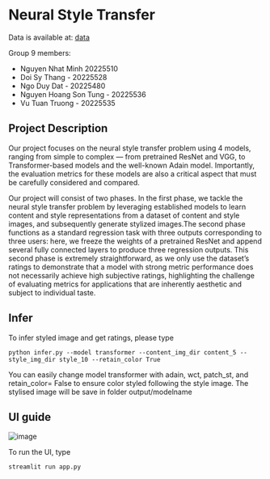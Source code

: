 # Neural Style Transfer
Data is available at: [data](https://github.com/victorkitov/style-transfer-dataset)

Group 9 members:
- Nguyen Nhat Minh 20225510
- Doi Sy Thang - 20225528
- Ngo Duy Dat - 20225480
- Nguyen Hoang Son Tung - 20225536
- Vu Tuan Truong - 20225535

## Project Description

Our project focuses on the neural style transfer problem using 4 models, ranging from simple to complex 
— from pretrained ResNet and VGG, to Transformer-based models and the well-known Adain model. 
Importantly, the evaluation metrics for these models are also a critical aspect that must be carefully 
considered and compared.


<p>Our project will consist of two phases. In the first phase, we tackle the neural style transfer
problem by leveraging established models to learn content and style representations from a dataset
of content and style images, and subsequently generate stylized images.The second phase
functions as a standard regression task with three outputs corresponding to three users: here, we
freeze the weights of a pretrained ResNet and append several fully connected layers to produce
three regression outputs. This second phase is extremely straightforward, as we only use the
dataset’s ratings to demonstrate that a model with strong metric performance does not necessarily
achieve high subjective ratings, highlighting the challenge of evaluating metrics for applications
that are inherently aesthetic and subject to individual taste.</p>

## Infer
To infer styled image and get ratings, please type
```
python infer.py --model transformer --content_img_dir content_5 --style_img_dir style_10 --retain_color True
```
You can easily change model transformer with adain, wct, patch_st, and retain_color= False to ensure
color styled following the style image. The stylised image will be save in folder output/modelname
## UI guide


![image](https://github.com/user-attachments/assets/2d55fc14-712b-49d7-8c4b-753f2b033028)


To run the UI, type 
```
streamlit run app.py
```
